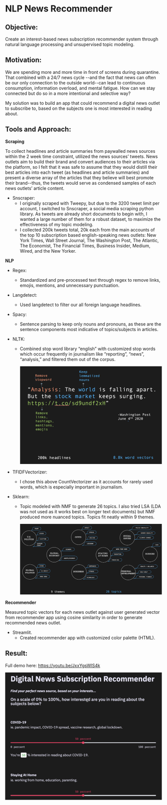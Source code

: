 # NLP News Recommender
## Objective:

Create an interest-based news subscription recommender system through natural language processing and unsupervised topic modeling.

## Motivation:

We are spending more and more time in front of screens during quarantine. That combined with a 24/7 news cycle --and the fact that news can often be our only connection to the outside world--can lead to continuous consumption, information overload, and mental fatigue. How can we stay connected but do so in a more intentional and selective way? 

My solution was to build an app that could recommend a digital news outlet to subscribe to, based on the subjects one is most interested in reading about.

## **Tools and Approach**: 

**Scraping**

To collect headlines and article summaries from paywalled news sources within the 2 week time constraint, utilized the news sources’ tweets. News outlets aim to build their brand and convert audiences to their articles via the platform, so I felt that it was safe to assume that they would distill their best articles into each tweet (as headlines and article summaries) and present a diverse array of the articles that they believe will best promote their brand--thus, the tweets would serve as condensed samples of each news outlets’ article content. 

- Snscraper:
  - I originally scraped with Tweepy, but due to the 3200 tweet limit per account, I switched to Snscraper, a social media scraping python library. As tweets are already short documents to begin with, I wanted a large number of them for a robust dataset, to maximize the effectiveness of my topic modeling. 
  - I collected 200k tweets total, 20k each from the main accounts of the top 10 subscription based english-speaking news outlets: New York Times, Wall Street Journal, The Washington Post, The Atlantic, The Economist, The Financial Times, Business Insider, Medium, Wired, and the New Yorker.

**NLP**

- Regex:

  - Standardized and pre-processed text through regex to remove links, emojis, mentions, and unnecessary punctuation. 

- Langdetect:

  - Used langdetect to filter our all foreign language headlines.

- Spacy:

  - Sentence parsing to keep only nouns and pronouns, as these are the sentence components most indicative of topics/subjects in articles.

- NLTK:

  - Combined stop word library “english” with customized stop words which occur frequently in journalism like “reporting”, “news”, “analysis,” and filtered them out of the corpus. 

    ![](Visuals/sentence_processing.png)

- TFIDFVectorizer: 

  - I chose this above CountVectorizer as it accounts for rarely used words, which is especially important in journalism. 

- Sklearn:

  - Topic modeled with NMF to generate 26 topics. I also tried LSA (LDA was not used as it works best on longer text documents) but NMF produced more nuanced topics. Topics fit neatly within 9 themes. 

    ![](Visuals/topics.png)

**Recommender**

Measured topic vectors for each news outlet against user generated vector from recommender app using cosine similarity in order to generate recommended news outlet. 

- Streamlit. 
  - Created recommender app with customized color palette (HTML).

## Result:

Full demo here: https://youtu.be/JxxYgsWlS4k

![](Visuals/recommender.png)

